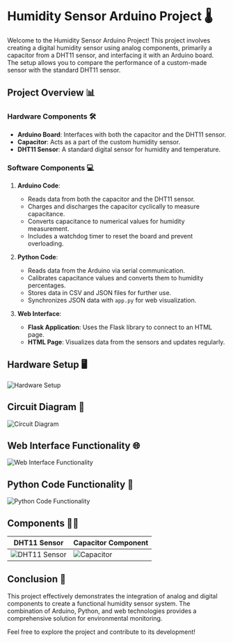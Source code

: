 # Humidity Sensor Arduino Project 🌡️

Welcome to the Humidity Sensor Arduino Project! This project involves creating a digital humidity sensor using analog components, primarily a capacitor from a DHT11 sensor, and interfacing it with an Arduino board. The setup allows you to compare the performance of a custom-made sensor with the standard DHT11 sensor.

## Project Overview 📊

### Hardware Components 🛠️

- **Arduino Board**: Interfaces with both the capacitor and the DHT11 sensor.
- **Capacitor**: Acts as a part of the custom humidity sensor.
- **DHT11 Sensor**: A standard digital sensor for humidity and temperature.

### Software Components 💻

1. **Arduino Code**:
   - Reads data from both the capacitor and the DHT11 sensor.
   - Charges and discharges the capacitor cyclically to measure capacitance.
   - Converts capacitance to numerical values for humidity measurement.
   - Includes a watchdog timer to reset the board and prevent overloading.

2. **Python Code**:
   - Reads data from the Arduino via serial communication.
   - Calibrates capacitance values and converts them to humidity percentages.
   - Stores data in CSV and JSON files for further use.
   - Synchronizes JSON data with `app.py` for web visualization.

3. **Web Interface**:
   - **Flask Application**: Uses the Flask library to connect to an HTML page.
   - **HTML Page**: Visualizes data from the sensors and updates regularly.

## Hardware Setup 🖥️

![Hardware Setup](https://github.com/user-attachments/assets/5086a559-b765-4a82-80e5-2f0851b851a4)

## Circuit Diagram 📐

![Circuit Diagram](https://github.com/user-attachments/assets/0d41b284-9c0e-4334-aeef-f36066d1e462)

## Web Interface Functionality 🌐

![Web Interface Functionality](https://github.com/user-attachments/assets/6dc1a38d-12cc-41d2-b857-801ecb290c5b)

## Python Code Functionality 🐍

![Python Code Functionality](https://github.com/user-attachments/assets/e83e3047-3f5c-4148-99fe-b1e3402c0e92)

## Components 📏🔬

| DHT11 Sensor | Capacitor Component |
|--------------|----------------------|
| ![DHT11 Sensor](https://github.com/user-attachments/assets/fb76e997-f066-4d98-b16e-8645b2882833) | ![Capacitor](https://github.com/user-attachments/assets/a9dae5d5-da76-422e-98db-f3c1bf712196) |


## Conclusion 🎯

This project effectively demonstrates the integration of analog and digital components to create a functional humidity sensor system. The combination of Arduino, Python, and web technologies provides a comprehensive solution for environmental monitoring.

Feel free to explore the project and contribute to its development!

